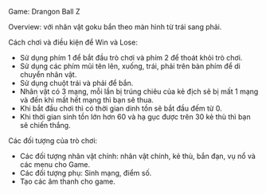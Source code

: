 Game: Drangon Ball Z

Overview: với nhân vật goku bắn theo màn hình từ trái sang phải.

Cách chơi và điều kiện để Win và Lose:
   * Sử dụng phím 1 để bắt đầu trò chơi và phím 2 để thoát khỏi trò chơi.
   * Sử dụng các phím mũi tên lên, xuống, trái, phải trên bàn phím để di chuyển nhân vật.
   * Sử dụng chuột trái và phải để bắn.
   * Nhân vật có 3 mạng, mỗi lần bị trúng chiêu của kẻ địch sẽ bị mất 1 mạng và đến khi mất hết mạng thì bạn sẽ thua.
   * Khi bắt đầu chơi thì có thời gian dinh tồn sẽ bắt đầu đếm từ 0.
   * Khi thời gian sinh tồn lớn hơn 60 và hạ gục được trên 30 kẻ thù thì bạn sẽ chiến thắng. 
   
Các đối tượng của trò chơi:
   * Các đối tượng nhân vật chính: nhân vật chính, kẻ thù, bắn đạn, vụ nổ và các menu cho Game.
   * Các đối tượng phụ: Sinh mạng, điểm số.
   * Tạo các âm thanh cho game.
